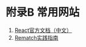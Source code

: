 # 附录B 常用网站

1. [React官方文档（中文）](https://www.reactjscn.com/)
2. [Rematch实践指南](https://rematch.gitbook.io/handbook/)

